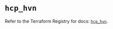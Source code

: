 # `hcp_hvn`

Refer to the Terraform Registry for docs: [`hcp_hvn`](https://registry.terraform.io/providers/hashicorp/hcp/0.91.1/docs/resources/hvn).
